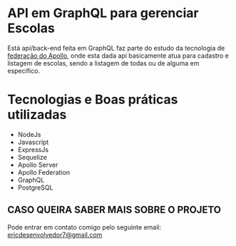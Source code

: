 # API em GraphQL para gerenciar Escolas

Está api/back-end feita em GraphQL faz parte do estudo da tecnologia de [federação do Apollo](https://www.apollographql.com/docs/federation/), onde esta dada api basicamente atua para cadastro e listagem de escolas, sendo a listagem de todas ou de alguma em específico.

# Tecnologias e Boas práticas utilizadas
* NodeJs
* Javascript
* ExpressJs
* Sequelize
* Apollo Server
* Apollo Federation
* GraphQL
* PostgreSQL

## CASO QUEIRA SABER MAIS SOBRE O PROJETO

Pode entrar em contato comigo pelo seguinte email: ericdesenvolvedor7@gmail.com